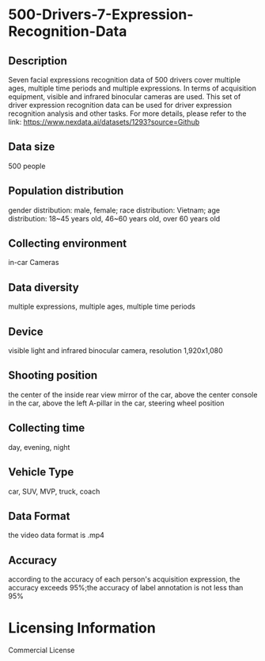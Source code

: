 # 500-Drivers-7-Expression-Recognition-Data

## Description
Seven facial expressions recognition data of 500 drivers cover multiple ages, multiple time periods and multiple expressions. In terms of acquisition equipment, visible and infrared binocular cameras are used. This set of driver expression recognition data can be used for driver expression recognition analysis and other tasks.
For more details, please refer to the link: https://www.nexdata.ai/datasets/1293?source=Github


## Data size
500 people
## Population distribution
gender distribution: male, female; race distribution: Vietnam; age distribution: 18~45 years old, 46~60 years old, over 60 years old
## Collecting environment
in-car Cameras
## Data diversity
multiple expressions, multiple ages, multiple time periods
## Device
visible light and infrared binocular camera, resolution 1,920x1,080
## Shooting position
the center of the inside rear view mirror of the car, above the center console in the car, above the left A-pillar in the car, steering wheel position
## Collecting time
day, evening, night
## Vehicle Type
car, SUV, MVP, truck, coach
## Data Format
the video data format is .mp4
## Accuracy
according to the accuracy of each person's acquisition expression, the accuracy exceeds 95%;the accuracy of label annotation is not less than 95%
# Licensing Information
Commercial License
